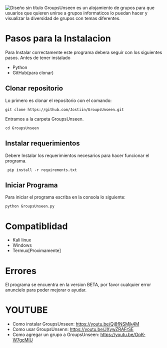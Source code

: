 ![Diseño sin título](https://user-images.githubusercontent.com/63017264/177875824-5a8e4b6b-9c1f-4171-8b92-e0515b04a6fd.png)
GroupsUnseen es un alojamiento de grupos para que usuarios que quieren unirse a grupos informaticos lo puedan hacer y 
visualizar la diversidad de grupos con temas diferentes.

# Pasos para la Instalacion

Para Instalar correctamente este programa debera seguir con los siguientes pasos.
Antes de tener instalado  
- Python
- GitHub(para clonar)

## Clonar repositorio

Lo primero es clonar el repositorio con el comando:  

``git clone https://github.com/Jostiin/GroupsUnseen.git``

Entramos a la carpeta GroupsUnseen.  

``cd GroupsUnseen``

## Instalar requerimientos

Debere Instalar los requerimientos necesarios para hacer funcionar el programa.  

`` pip install -r requirements.txt``

## Iniciar Programa

Para iniciar el programa escriba en la consola lo siguiente:

``python GroupsUnseen.py``  


# Compatiblidad

- Kali linux
- Windows
- Termux[Proximamente]

# Errores

El programa se encuentra en la version BETA, por favor cualquier error anuncielo para poder mejorar o ayudar.

# YOUTUBE

- Como instalar GroupsUnseen: https://youtu.be/Qj8fNSMjk4M  
- Como usar GroupsUnsenn: https://youtu.be/JXywZRAFrSE  
- Como agregar un grupo a GroupsUnseen: https://youtu.be/OpK-W7gcMIU  

